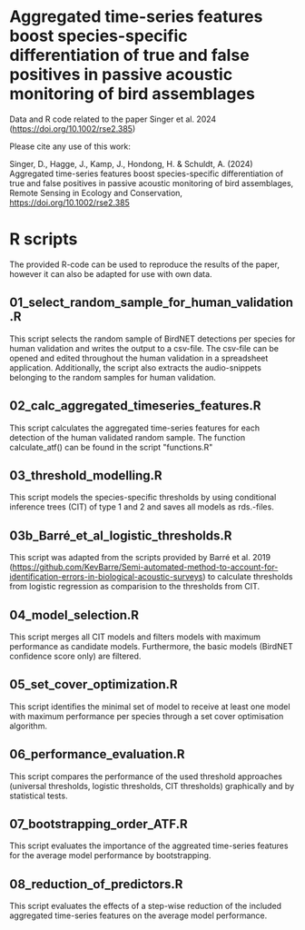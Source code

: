# Aggregated time-series features boost species-specific differentiation of true and false positives in passive acoustic monitoring of bird assemblages

Data and R code related to the paper Singer et al. 2024 (https://doi.org/10.1002/rse2.385)

Please cite any use of this work: 

Singer, D., Hagge, J., Kamp, J., Hondong, H. & Schuldt, A. (2024) Aggregated time-series features boost species-specific differentiation of true and false positives in passive acoustic monitoring of bird assemblages, Remote Sensing in Ecology and Conservation, https://doi.org/10.1002/rse2.385

# R scripts

The provided R-code can be used to reproduce the results of the paper, however it can also be adapted for use with own data. 

## 01_select_random_sample_for_human_validation.R

This script selects the random sample of BirdNET detections per species for human validation and writes the output to a csv-file. The csv-file can be opened and edited throughout the human validation in a spreadsheet application. Additionally, the script also extracts the audio-snippets belonging to the random samples for human validation. 

## 02_calc_aggregated_timeseries_features.R

This script calculates the aggregated time-series features for each detection of the human validated random sample. The function calculate_atf() can be found in the script "functions.R"

## 03_threshold_modelling.R

This script models the species-specific thresholds by using conditional inference trees (CIT) of type 1 and 2 and saves all models as rds.-files. 

## 03b_Barré_et_al_logistic_thresholds.R

This script was adapted from the scripts provided by Barré et al. 2019 (https://github.com/KevBarre/Semi-automated-method-to-account-for-identification-errors-in-biological-acoustic-surveys) to calculate thresholds from logistic regression as comparision to the thresholds from CIT. 

## 04_model_selection.R

This script merges all CIT models and filters models with maximum performance as candidate models. Furthermore, the basic models (BirdNET confidence score only) are filtered. 

## 05_set_cover_optimization.R

This script identifies the minimal set of model to receive at least one model with maximum performance per species through a set cover optimisation algorithm. 

## 06_performance_evaluation.R

This script compares the performance of the used threshold approaches (universal thresholds, logistic thresholds, CIT thresholds) graphically and by statistical tests.

## 07_bootstrapping_order_ATF.R

This script evaluates the importance of the aggreated time-series features for the average model performance by bootstrapping. 

## 08_reduction_of_predictors.R

This script evaluates the effects of a step-wise reduction of the included aggregated time-series features on the average model performance. 

